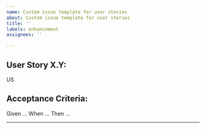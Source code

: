 ```yaml
---
name: Custom issue template for user stories
about: Custom issue template for user stories
title: ''
labels: enhancement
assignees: ''

---
```


## User Story X.Y:

US

## Acceptance Criteria:

Given ... When ... Then ...

---

